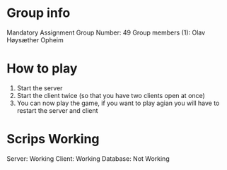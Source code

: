 # Group info
Mandatory Assignment Group Number: 49
Group members (1): Olav Høysæther Opheim

# How to play
1. Start the server
2. Start the client twice (so that you have two clients open at once)
3. You can now play the game, if you want to play agian you will have to restart the server and client

# Scrips Working
Server: Working
Client: Working
Database: Not Working